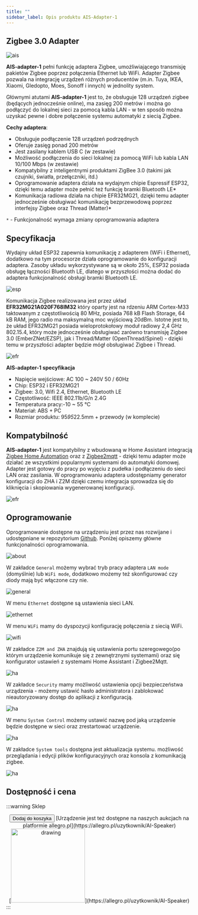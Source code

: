 ```yaml
---
title: ""
sidebar_label: Opis produktu AIS-Adapter-1
---
```


## Zigbee 3.0 Adapter

![ais](/img/AIS-ADAPTER-1/bramka.png)

**AIS-adapter-1** pełni funkcję adaptera Zigbee, umożliwiającego transmisję pakietów Zigbee poprzez połączenia Ethernet lub WiFi. Adapter Zigbee pozwala na integrację urządzeń różnych producentów (m.in. Tuya, IKEA, Xiaomi, Gledopto, Moes, Sonoff i innych) w jednolity system.

Głównymi atutami **AIS-adapter-1** jest to, że obsługuje 128 urządzeń zigbee (będących jednocześnie online), ma zasięg 200 metrów i można go podłączyć do lokalnej sieci za pomocą kabla LAN - w ten sposób można uzyskać pewne i dobre połączenie systemu automatyki z siecią Zigbee.

**Cechy adaptera**:

- Obsługuje podłączenie 128 urządzeń podrzędnych
- Oferuje zasięg ponad 200 metrów
- Jest zasilany kablem USB C (w zestawie)
- Możliwość podłączenia do sieci lokalnej za pomocą WiFi lub kabla LAN 10/100 Mbps (w zestawie)
- Kompatybilny z inteligentnymi produktami ZigBee 3.0 (takimi jak czujniki, światła, przełączniki, itd.)
- Oprogramowanie adaptera działa na wydajnym chipie Espressif ESP32, dzięki temu adapter może pełnić też funkcję bramki Bluetooth LE*
- Komunikacja radiowa działa na chipie EFR32MG21, dzięki temu adapter jednocześnie obsługiwać komunikację bezprzewodową poprzez interfejsy Zigbee oraz Thread (Matter)*

``*`` - Funkcjonalność wymaga zmiany oprogramowania adaptera

## Specyfikacja

Wydajny układ ESP32 zapewnia komunikację z adapterem (WiFi i Ethernet), dodatkowo na tym procesorze działa oprogramowanie do konfiguracji adaptera. Zasoby układu wykorzystywane są w około 25%, ESP32 posiada obsługę łączności Bluetooth LE, dlatego w przyszłości można dodać do adaptera funkcjonalność obsługi bramki Bluetooth LE.

![esp](/img/AIS-ADAPTER-1/esp.png)

Komunikacja Zigbee realizowana jest przez układ **EFR32MG21A020F768IM32** który oparty jest na rdzeniu ARM Cortex-M33 taktowanym z częstotliwością 80 MHz, posiada 768 kB Flash Storage, 64 kB RAM, jego radio ma maksymalną moc wyjściową 20dBm.
Istotne jest to, że układ EFR32MG21 posiada wieloprotokołowy moduł radiowy 2,4 GHz 802.15.4, który może jednocześnie obsługiwać zarówno transmisję Zigbee 3.0 (EmberZNet/EZSP), jak i Thread/Matter (OpenThread/Spinel) - dzięki temu w przyszłości adapter będzie mógł obsługiwać Zigbee i Thread.

![efr](/img/AIS-ADAPTER-1/efr.png)

 **AIS-adapter-1 specyfikacja**

- Napięcie wejściowe: AC 100 ~ 240V 50 / 60Hz
- Chip: ESP32 i EFR32MG21
- Zigbee: 3.0, Wifi 2.4, Ethernet, Bluetooth LE
- Częstotliwość: IEEE 802.11b/G/n 2.4G
- Temperatura pracy:-10 ~ 55 ℃
- Materiał: ABS + PC
- Rozmiar produktu: 95*95*22.5mm + przewody (w komplecie)

## Kompatybilność

**AIS-adapter-1** jest kompatybilny z wbudowaną w Home Assistant integracją  [Zigbee Home Automation](https://www.home-assistant.io/integrations/zha/) oraz z [Zigbee2mqtt](https://www.zigbee2mqtt.io/) - dzięki temu adapter może działać ze wszystkimi popularnymi systemami do automatyki domowej. Adapter jest gotowy do pracy po wyjęciu z pudełka i podłączeniu do sieci LAN oraz zasilania. W oprogramowaniu adaptera udostępniamy generator konfiguracji do ZHA i Z2M dzięki czemu integracja sprowadza się do kliknięcia i skopiowania wygenerowanej konfiguracji.

![efr](/img/AIS-ADAPTER-1/ha.png)

## Oprogramowanie

Oprogramowanie dostępne na urządzeniu jest przez nas rozwijane i udostępniane w repozytorium [Github](https://www.github.com/sviete). Poniżej opiszemy główne funkcjonalności oprogramowania.

![about](/img/AIS-ADAPTER-1/about.png)

W zakładce `General` możemy wybrać tryb pracy adaptera ``LAN mode`` (domyślnie) lub ``WiFi mode``, dodatkowo możemy też skonfigurować czy diody mają być włączone czy nie.

![general](/img/AIS-ADAPTER-1/general.png)

W menu `Ethernet` dostępne są ustawienia sieci LAN.

![ethernet](/img/AIS-ADAPTER-1/ethernet.png)

W menu `WiFi` mamy do dyspozycji konfigurację połączenia z siecią WiFi.

![wifi](/img/AIS-ADAPTER-1/wifi.png)

W zakładce `Z2M and ZHA` znajdują się ustawienia portu szeregowego(po którym urządzenie komunikuje się z zewnętrznymi systemami) oraz się konfigurator ustawień z systemami Home Assistant i Zigbee2Mqtt.

![ha](/img/AIS-ADAPTER-1/z2m.png)

W zakładce `Security` mamy możliwość ustawienia opcji bezpieczeństwa urządzenia - możemy ustawić hasło administratora i zablokować nieautoryzowany dostęp do aplikacji z konfiguracją.

![ha](/img/AIS-ADAPTER-1/security.png)

W menu `System Control` możemy ustawić nazwę pod jaką urządzenie będzie dostępne w sieci oraz zrestartować urządzenie.

![ha](/img/AIS-ADAPTER-1/system_control.png)

W zakładce `System tools` dostępna jest aktualizacja systemu. możliwość przeglądania i edycji plików konfiguracyjnych oraz konsola z komunikacją zigbee.

![ha](/img/AIS-ADAPTER-1/system_tools.png)

## Dostępność i cena

:::warning Sklep
<center>
<button className="snipcart-add-item button button--outline button--secondary button--lg"
              data-item-id="ais-adapter-1"
              data-item-description="AIS ADAPTER 1, Zigbee 3.0 Adapter {info} urządzeń zigbee (będących jednocześnie online), ma zasięg 200 metrów i działa w sieci LAN."
              data-item-image="/img/ais_adapter_1.png"
              data-item-name="AIS ADAPTER 1"
              data-item-price="{&quot;usd&quot;:45,&quot;eur&quot;:40, &quot;pln&quot;: 179}"
              data-item-custom1-name="Wiadomość"
              data-item-custom1-type="textarea"
              >
              Dodaj do koszyka  
            </button>
[Urządzenie jest też dostępne na naszych aukcjach na platformie allegro.pl](https://allegro.pl/uzytkownik/AI-Speaker)
<br/>
[<img src="/img/allegro.png" alt="drawing" width="200"/>](https://allegro.pl/uzytkownik/AI-Speaker)
</center>
:::